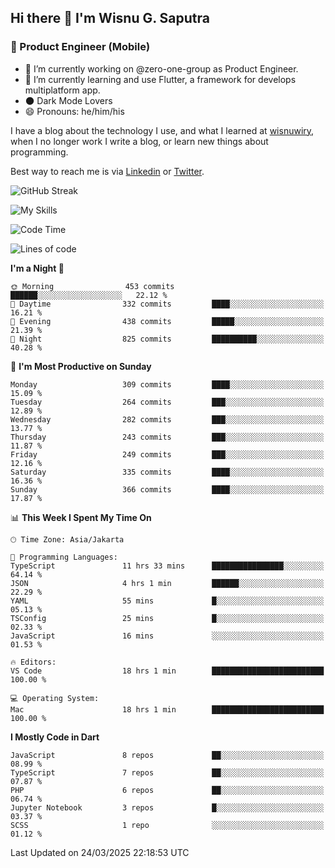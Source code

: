 ## Hi there 👋 I'm Wisnu G. Saputra

### :mobile_phone_off: Product Engineer (Mobile)

- 🔭 I’m currently working on @zero-one-group as Product Engineer.
- 🌱 I’m currently learning and use Flutter, a framework for develops multiplatform app.
- 🌑 Dark Mode Lovers
- 😄 Pronouns: he/him/his

I have a blog about the technology I use, and what I learned at [wisnuwiry](https://wisnuwiry.space/), when I no longer work I write a blog, or learn new things about programming.

Best way to reach me is via [Linkedin](https://www.linkedin.com/in/wisnu-saputra/) or [Twitter](https://twitter.com/wisnuwiry).

![GitHub Streak](https://streak-stats.demolab.com?user=wisnuwiry&theme=dark&hide_border=true)

![My Skills](https://skillicons.dev/icons?i=dart,flutter,kotlin,swift,go,js,css,neovim,git,linux&perline=5)

<!--START_SECTION:waka-->
![Code Time](http://img.shields.io/badge/Code%20Time-1%2C784%20hrs%2012%20mins-blue)

![Lines of code](https://img.shields.io/badge/From%20Hello%20World%20I%27ve%20Written-4.0%20million%20lines%20of%20code-blue)

**I'm a Night 🦉** 

```text
🌞 Morning                453 commits         ██████░░░░░░░░░░░░░░░░░░░   22.12 % 
🌆 Daytime                332 commits         ████░░░░░░░░░░░░░░░░░░░░░   16.21 % 
🌃 Evening                438 commits         █████░░░░░░░░░░░░░░░░░░░░   21.39 % 
🌙 Night                  825 commits         ██████████░░░░░░░░░░░░░░░   40.28 % 
```
📅 **I'm Most Productive on Sunday** 

```text
Monday                   309 commits         ████░░░░░░░░░░░░░░░░░░░░░   15.09 % 
Tuesday                  264 commits         ███░░░░░░░░░░░░░░░░░░░░░░   12.89 % 
Wednesday                282 commits         ███░░░░░░░░░░░░░░░░░░░░░░   13.77 % 
Thursday                 243 commits         ███░░░░░░░░░░░░░░░░░░░░░░   11.87 % 
Friday                   249 commits         ███░░░░░░░░░░░░░░░░░░░░░░   12.16 % 
Saturday                 335 commits         ████░░░░░░░░░░░░░░░░░░░░░   16.36 % 
Sunday                   366 commits         ████░░░░░░░░░░░░░░░░░░░░░   17.87 % 
```


📊 **This Week I Spent My Time On** 

```text
🕑︎ Time Zone: Asia/Jakarta

💬 Programming Languages: 
TypeScript               11 hrs 33 mins      ████████████████░░░░░░░░░   64.14 % 
JSON                     4 hrs 1 min         ██████░░░░░░░░░░░░░░░░░░░   22.29 % 
YAML                     55 mins             █░░░░░░░░░░░░░░░░░░░░░░░░   05.13 % 
TSConfig                 25 mins             █░░░░░░░░░░░░░░░░░░░░░░░░   02.33 % 
JavaScript               16 mins             ░░░░░░░░░░░░░░░░░░░░░░░░░   01.53 % 

🔥 Editors: 
VS Code                  18 hrs 1 min        █████████████████████████   100.00 % 

💻 Operating System: 
Mac                      18 hrs 1 min        █████████████████████████   100.00 % 
```

**I Mostly Code in Dart** 

```text
JavaScript               8 repos             ██░░░░░░░░░░░░░░░░░░░░░░░   08.99 % 
TypeScript               7 repos             ██░░░░░░░░░░░░░░░░░░░░░░░   07.87 % 
PHP                      6 repos             ██░░░░░░░░░░░░░░░░░░░░░░░   06.74 % 
Jupyter Notebook         3 repos             █░░░░░░░░░░░░░░░░░░░░░░░░   03.37 % 
SCSS                     1 repo              ░░░░░░░░░░░░░░░░░░░░░░░░░   01.12 % 
```




 Last Updated on 24/03/2025 22:18:53 UTC
<!--END_SECTION:waka-->
